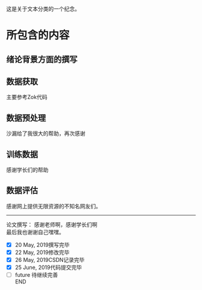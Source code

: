 这是关于文本分类的一个纪念。
# 所包含的内容
## 绪论背景方面的撰写
## 数据获取
主要参考Zok代码
## 数据预处理
沙漏给了我很大的帮助，再次感谢
## 训练数据
感谢学长们的帮助
## 数据评估
感谢网上提供无限资源的不知名网友们。  

---  
论文撰写：
感谢老师啊，感谢学长们啊  
最后我也谢谢自己嘿嘿。
- [x] 20 May, 2019撰写完毕
- [x] 22 May, 2019修改完毕  
- [x] 26 May, 2019CSDN记录完毕
- [x] 25 June, 2019代码提交完毕
- [ ] future 待继续完善  
END
